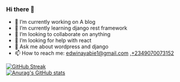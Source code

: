 ### Hi there 👋

<!--
**madvirus-ops/madvirus-ops** is a ✨ _special_ ✨ repository because its `README.md` (this file) appears on your GitHub profile.

Here are some ideas to get you started:
-->
- 🔭 I’m currently working on A blog
- 🌱 I’m currently learning django rest framework
- 👯 I’m looking to collaborate on anything
- 🤔 I’m looking for help with react
- 💬 Ask me about wordpress and django
- 📫 How to reach me: edwinayabie1@gmail.com ,<a href= "https://wa.link/cp8b72">+2349070073152</a>


[![GitHub Streak](https://github-readme-streak-stats.herokuapp.com?user=madvirus-ops)](https://git.io/streak-stats)
<br>
[![Anurag's GitHub stats](https://github-readme-stats.vercel.app/api?username=madvirus-ops)](https://github.com/anuraghazra/github-readme-stats)
